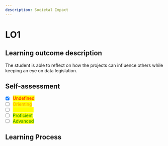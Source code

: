```yaml
---
description: Societal Impact
---
```


# LO1

## Learning outcome description

The student is able to reflect on how the projects can influence others while keeping an eye on data legislation.

## Self-assessment

* [x] <mark style="color:red;">Undefined</mark>
* [ ] <mark style="color:orange;">Orienting</mark>
* [ ] <mark style="color:yellow;">Beginning</mark>
* [ ] <mark style="color:green;">Proficient</mark>
* [ ] <mark style="color:green;">Advanced</mark>

## Learning Process



